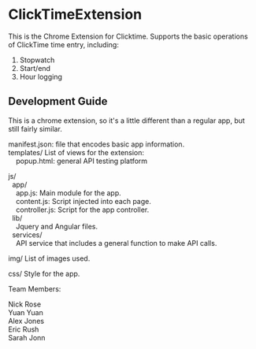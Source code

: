 ClickTimeExtension
==================

This is the Chrome Extension for Clicktime. Supports the basic operations of ClickTime time entry, including:  
1. Stopwatch  
2. Start/end  
3. Hour logging  

Development Guide  
-----------------  
This is a chrome extension, so it's a little different than a regular app, but still fairly similar.  

manifest.json: file that encodes basic app information.  
templates/ List of views for the extension:  
&nbsp;&nbsp;&nbsp;&nbsp;popup.html: general API testing platform  

js/   
&nbsp;&nbsp;app/  
&nbsp;&nbsp;&nbsp;&nbsp;app.js: Main module for the app.  
&nbsp;&nbsp;&nbsp;&nbsp;content.js: Script injected into each page.  
&nbsp;&nbsp;&nbsp;&nbsp;controller.js: Script for the app controller.  
&nbsp;&nbsp;lib/  
&nbsp;&nbsp;&nbsp;&nbsp;Jquery and Angular files.  
&nbsp;&nbsp;services/  
&nbsp;&nbsp;&nbsp;&nbsp;API service that includes a general function to make API calls.  

img/ List of images used.    

css/ Style for the app.    

Team Members:  

Nick Rose  
Yuan Yuan  
Alex Jones  
Eric Rush  
Sarah Jonn